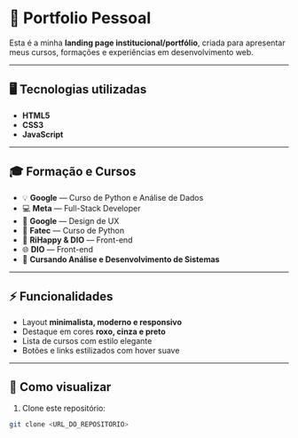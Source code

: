 # 🌟 Portfolio Pessoal

Esta é a minha **landing page institucional/portfólio**, criada para apresentar meus cursos, formações e experiências em desenvolvimento web.

---

## 🖥 Tecnologias utilizadas
- **HTML5**
- **CSS3**
- **JavaScript**

---

## 🎓 Formação e Cursos
- 💡 **Google** — Curso de Python e Análise de Dados  
- 💻 **Meta** — Full-Stack Developer  
- 🎨 **Google** — Design de UX  
- 🐍 **Fatec** — Curso de Python  
- 🧩 **RiHappy & DIO** — Front-end  
- 🌐 **DIO** — Front-end  
- 📘 **Cursando Análise e Desenvolvimento de Sistemas**

---

## ⚡ Funcionalidades
- Layout **minimalista, moderno e responsivo**  
- Destaque em cores **roxo, cinza e preto**  
- Lista de cursos com estilo elegante  
- Botões e links estilizados com hover suave  

---

## 🚀 Como visualizar
1. Clone este repositório:  
```bash
git clone <URL_DO_REPOSITORIO>
